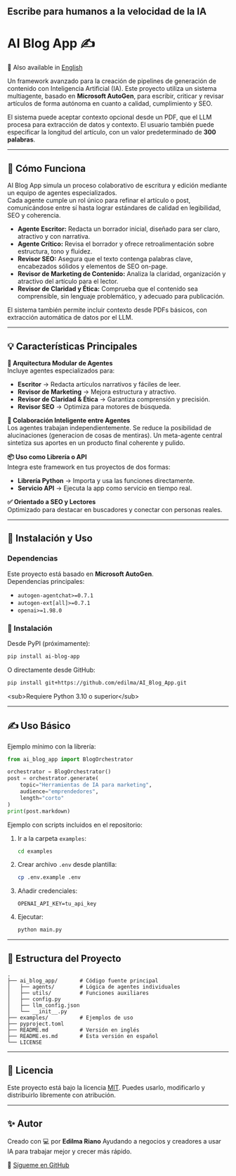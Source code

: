 


## **Escribe para humanos a la velocidad de la IA**

# AI Blog App ✍️

📖 Also available in [English](README.md)

Un framework avanzado para la creación de pipelines de generación de contenido con Inteligencia Artificial (IA). Este proyecto utiliza un sistema multiagente, basado en **Microsoft AutoGen**, para escribir, criticar y revisar artículos de forma autónoma en cuanto a calidad, cumplimiento y SEO. 

El sistema puede aceptar contexto opcional desde un PDF, que el LLM procesa para extracción de datos y contexto.  El usuario también puede especificar la longitud del artículo, con un valor predeterminado de **300 palabras**.

---

## 🧠 Cómo Funciona

AI Blog App simula un proceso colaborativo de escritura y edición mediante un equipo de agentes especializados.  
Cada agente cumple un rol único para refinar el artículo o post, comunicándose entre sí hasta lograr estándares de calidad en legibilidad, SEO y coherencia.

- **Agente Escritor:** Redacta un borrador inicial, diseñado para ser claro, atractivo y con narrativa.
- **Agente Crítico:** Revisa el borrador y ofrece retroalimentación sobre estructura, tono y fluidez.
- **Revisor SEO:** Asegura que el texto contenga palabras clave, encabezados sólidos y elementos de SEO on-page.
- **Revisor de Marketing de Contenido:** Analiza la claridad, organización y atractivo del artículo para el lector.
- **Revisor de Claridad y Ética:** Comprueba que el contenido sea comprensible, sin lenguaje problemático, y adecuado para publicación.

El sistema también permite incluir contexto desde PDFs básicos, con extracción automática de datos por el LLM.

---

## 💡 Características Principales

**🧩 Arquitectura Modular de Agentes**  
Incluye agentes especializados para:
- **Escritor** → Redacta artículos narrativos y fáciles de leer.
- **Revisor de Marketing** → Mejora estructura y atractivo.
- **Revisor de Claridad & Ética** → Garantiza comprensión y precisión.
- **Revisor SEO** → Optimiza para motores de búsqueda.

**💬 Colaboración Inteligente entre Agentes**  
Los agentes trabajan independientemente.  Se reduce la posibilidad de alucinaciones (generacion de cosas de mentiras).
Un meta-agente central sintetiza sus aportes en un producto final coherente y pulido.

**📦 Uso como Librería o API**  
Integra este framework en tus proyectos de dos formas:
- **Librería Python** → Importa y usa las funciones directamente.
- **Servicio API** → Ejecuta la app como servicio en tiempo real.

**✅ Orientado a SEO y Lectores**  
Optimizado para destacar en buscadores y conectar con personas reales.

---

## 🔧 Instalación y Uso

### Dependencias

Este proyecto está basado en **Microsoft AutoGen**.  
Dependencias principales:

- `autogen-agentchat>=0.7.1`
- `autogen-ext[all]>=0.7.1`
- `openai>=1.98.0`

### 🚀 Instalación

Desde PyPI (próximamente):

```bash
pip install ai-blog-app
````

O directamente desde GitHub:

```bash
pip install git+https://github.com/edilma/AI_Blog_App.git
```

\<sub>Requiere Python 3.10 o superior\</sub>

---

## ✍️ Uso Básico

Ejemplo mínimo con la librería:

```python
from ai_blog_app import BlogOrchestrator

orchestrator = BlogOrchestrator()
post = orchestrator.generate(
    topic="Herramientas de IA para marketing",
    audience="emprendedores",
    length="corto"
)
print(post.markdown)
```

Ejemplo con scripts incluidos en el repositorio:

1. Ir a la carpeta `examples`:

   ```bash
   cd examples
   ```

2. Crear archivo `.env` desde plantilla:

   ```bash
   cp .env.example .env
   ```

3. Añadir credenciales:

   ```
   OPENAI_API_KEY=tu_api_key
   ```

4. Ejecutar:

   ```bash
   python main.py
   ```

---

## 📁 Estructura del Proyecto

```
.
├── ai_blog_app/       # Código fuente principal
│   ├── agents/        # Lógica de agentes individuales
│   ├── utils/         # Funciones auxiliares
│   ├── config.py
│   ├── llm_config.json
│   └── __init__.py
├── examples/          # Ejemplos de uso
├── pyproject.toml
├── README.md          # Versión en inglés
├── README.es.md       # Esta versión en español
└── LICENSE
```

---

## 📜 Licencia

Este proyecto está bajo la licencia [MIT](LICENSE).
Puedes usarlo, modificarlo y distribuirlo libremente con atribución.

---

## ✨ Autor

Creado con 💻 por **Edilma Riano**
Ayudando a negocios y creadores a usar IA para trabajar mejor y crecer más rápido.

🐙 [Sígueme en GitHub](https://github.com/edilma)



